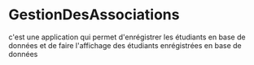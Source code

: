 # GestionDesAssociations
c'est une application qui permet d'enrégistrer les étudiants en base de données et de faire l'affichage des étudiants enrégistrées en base de données
